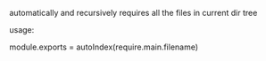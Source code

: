
automatically and recursively requires all the files in current dir tree 

usage:

module.exports = autoIndex(require.main.filename)

